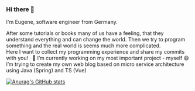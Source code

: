 ### Hi there 👋

I'm Eugene, software engineer from Germany.

After some tutorials or books many of us have a feeling, that they understand everything and can change the world. 
Then we try to program something and the real world is seems much more complicated.  
Here I want to collect my programming experience and share my commits with you!  
🔭 I’m currently working on my most important project - myself 😄 I’m trying to create my own web blog based on micro service architecture using Java (Spring) and TS (Vue)

 [![Anurag's GitHub stats](https://github-readme-stats.vercel.app/api?username=javagath)](https://github.com/anuraghazra/github-readme-stats)
